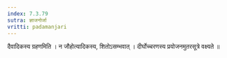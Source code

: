 ```yaml
---
index: 7.3.79
sutra: ज्ञाजनोर्जा
vritti: padamanjari
---
```


 दैवादिकस्य ग्रहणमिति । न जौहोत्यादिकस्य, शितोऽसम्भवात् । दीर्घोच्चरणस्य प्रयोजनमुतरसूत्रे वक्ष्यते ॥